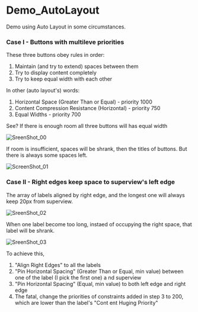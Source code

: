 Demo_AutoLayout
===============

Demo using Auto Layout in some circumstances.

### Case I - Buttons with multileve priorities

These three buttons obey rules in order:

1. Maintain (and try to extend) spaces between them
2. Try to display content completely
3. Try to keep equal width with each other

In other (auto layout's) words:

1. Horizontal Space (Greater Than or Equal) - priority 1000
2. Content Compression Resistance (Horizontal) - priority 750
3. Equal Widths - priority 700

See? If there is enough room all three buttons will has equal width

![SreenShot_00](https://raw.github.com/coppercash/Demo_AutoLayout/master/Github/ScreenShot_00.png)

If room is insufficient, spaces will be shrank, then the titles of buttons. But there is always some spaces left.

![ScreenShot_01](https://raw.github.com/coppercash/Demo_AutoLayout/master/Github/ScreenShot_01.png)

### Case II - Right edges keep space to superview's left edge

The array of labels aligned by right edge, and the longest one will always keep 20px from superview.

![SreenShot_02](https://raw.github.com/coppercash/Demo_AutoLayout/master/Github/ScreenShot_02.png)

When one label become too long, instaed of occupying the right space, that label will be shrank.

![SreenShot_03](https://raw.github.com/coppercash/Demo_AutoLayout/master/Github/ScreenShot_03.png)

To achieve this,

1. "Align Right Edges" to all the labels
2. "Pin Horizontal Spacing" (Greater Than or Equal, min value)  between one of the label (I pick the first one) a
nd superview
3. "Pin Horizontal Spacing" (Equal, min value) to both left edge and right edge
4. The fatal, change the priorities of constraints added in step 3 to 200, which are lower than the label's "Cont
ent Huging Priority"


